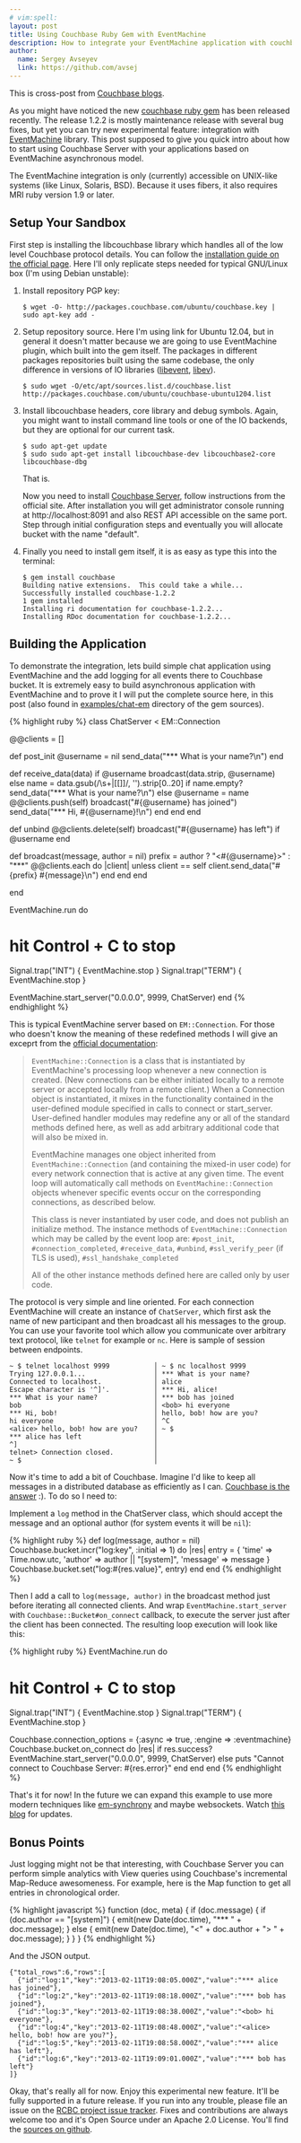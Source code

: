 ```yaml
---
# vim:spell:
layout: post
title: Using Couchbase Ruby Gem with EventMachine
description: How to integrate your EventMachine application with couchbase ruby gem
author:
  name: Sergey Avseyev
  link: https://github.com/avsej
---
```


This is cross-post from [Couchbase blogs][0].

As you might have noticed the new [couchbase ruby gem][1] has been
released recently. The release 1.2.2 is mostly maintenance release
with several bug fixes, but yet you can try new experimental feature:
integration with [EventMachine][2] library. This post supposed to give
you quick intro about how to start using Couchbase Server with your
applications based on EventMachine asynchronous model.

The EventMachine integration is only (currently) accessible on
UNIX-like systems (like Linux, Solaris, BSD). Because it uses fibers,
it also requires MRI ruby version 1.9 or later.

<!-- full start -->

## Setup Your Sandbox

First step is installing the libcouchbase library which handles all of
the low level Couchbase protocol details. You can follow the
[installation guide on the official page][3]. Here I'll only replicate
steps needed for typical GNU/Linux box (I'm using Debian unstable):

1. Install repository PGP key:

       $ wget -O- http://packages.couchbase.com/ubuntu/couchbase.key | sudo apt-key add -

2. Setup repository source. Here I'm using link for Ubuntu 12.04, but
   in general it doesn't matter because we are going to use
   EventMachine plugin, which built into the gem itself. The packages
   in different packages repositories built using the same codebase,
   the only difference in versions of IO libraries ([libevent][4],
   [libev][5]).

       $ sudo wget -O/etc/apt/sources.list.d/couchbase.list http://packages.couchbase.com/ubuntu/couchbase-ubuntu1204.list

3. Install libcouchbase headers, core library and debug symbols.
   Again, you might want to install command line tools or one of the
   IO backends, but they are optional for our current task.

       $ sudo apt-get update
       $ sudo sudo apt-get install libcouchbase-dev libcouchbase2-core libcouchbase-dbg

   That is.

   Now you need to install [Couchbase Server][6], follow
   instructions from the official site. After installation you will
   get administrator console running at http://localhost:8091 and also
   REST API accessible on the same port. Step through initial
   configuration steps and eventually you will allocate bucket with
   the name "default".

4. Finally you need to install gem itself, it is as easy as type this
   into the terminal:

       $ gem install couchbase
       Building native extensions.  This could take a while...
       Successfully installed couchbase-1.2.2
       1 gem installed
       Installing ri documentation for couchbase-1.2.2...
       Installing RDoc documentation for couchbase-1.2.2...

## Building the Application

To demonstrate the integration, lets build simple chat application
using EventMachine and the add logging for all events there to
Couchbase bucket. It is extremely easy to build asynchronous
application with EventMachine and to prove it I will put the complete
source here, in this post (also found in [examples/chat-em][7]
directory of the gem sources).

{% highlight ruby %}
class ChatServer < EM::Connection

  @@clients = []

  def post_init
    @username = nil
    send_data("*** What is your name?\n")
  end

  def receive_data(data)
    if @username
      broadcast(data.strip, @username)
    else
      name = data.gsub(/\s+|[\[\]]/, '').strip[0..20]
      if name.empty?
        send_data("*** What is your name?\n")
      else
        @username = name
        @@clients.push(self)
        broadcast("#{@username} has joined")
        send_data("*** Hi, #{@username}!\n")
      end
    end
  end

  def unbind
    @@clients.delete(self)
    broadcast("#{@username} has left") if @username
  end

  def broadcast(message, author = nil)
    prefix = author ? "<#{@username}>" : "***"
    @@clients.each do |client|
      unless client == self
        client.send_data("#{prefix} #{message}\n")
      end
    end
  end

end

EventMachine.run do
  # hit Control + C to stop
  Signal.trap("INT")  { EventMachine.stop }
  Signal.trap("TERM") { EventMachine.stop }

  EventMachine.start_server("0.0.0.0", 9999, ChatServer)
end
{% endhighlight %}

This is typical EventMachine server based on `EM::Connection`. For
those who doesn't know the meaning of these redefined methods I will
give an exceprt from the [official documentation][10]:

> `EventMachine::Connection` is a class that is instantiated by
> EventMachine's processing loop whenever a new connection is created.
> (New connections can be either initiated locally to a remote server
> or accepted locally from a remote client.) When a Connection object
> is instantiated, it mixes in the functionality contained in the
> user-defined module specified in calls to connect or start_server.
> User-defined handler modules may redefine any or all of the standard
> methods defined here, as well as add arbitrary additional code that
> will also be mixed in.
>
> EventMachine manages one object inherited from
> `EventMachine::Connection` (and containing the mixed-in user code) for
> every network connection that is active at any given time. The event
> loop will automatically call methods on `EventMachine::Connection`
> objects whenever specific events occur on the corresponding
> connections, as described below.
>
> This class is never instantiated by user code, and does not publish
> an initialize method. The instance methods of
> `EventMachine::Connection` which may be called by the event loop are:
> `#post_init`, `#connection_completed`, `#receive_data`, `#unbind`,
> `#ssl_verify_peer` (if TLS is used), `#ssl_handshake_completed`
>
> All of the other instance methods defined here are called only by
> user code.

The protocol is very simple and line oriented. For each connection
EventMachine will create an instance of `ChatServer`, which first ask
the name of new participant and then broadcast all his messages to the
group. You can use your favorite tool which allow you communicate over
arbitrary text protocol, like `telnet` for example or `nc`. Here is
sample of session between endpoints.

    ~ $ telnet localhost 9999           │ ~ $ nc localhost 9999
    Trying 127.0.0.1...                 │ *** What is your name?
    Connected to localhost.             │ alice
    Escape character is '^]'.           │ *** Hi, alice!
    *** What is your name?              │ *** bob has joined
    bob                                 │ <bob> hi everyone
    *** Hi, bob!                        │ hello, bob! how are you?
    hi everyone                         │ ^C
    <alice> hello, bob! how are you?    │ ~ $
    *** alice has left                  │
    ^]                                  │
    telnet> Connection closed.          │
    ~ $                                 │

Now it's time to add a bit of Couchbase. Imagine I'd like to keep all
messages in a distributed database as efficiently as I can. [Couchbase
is the answer][8] :). To do so I need to:

Implement a `log` method in the ChatServer class, which should accept
the message and an optional author (for system events it will be `nil`):


{% highlight ruby %}
def log(message, author = nil)
  Couchbase.bucket.incr("log:key", :initial => 1) do |res|
    entry = {
      'time' => Time.now.utc,
      'author' => author || "[system]",
      'message' => message
    }
    Couchbase.bucket.set("log:#{res.value}", entry)
  end
end
{% endhighlight %}

Then I add a call to `log(message, author)` in the broadcast method
just before iterating all connected clients. And wrap
`EventMachine.start_server` with `Couchbase::Bucket#on_connect`
callback, to execute the server just after the client has been
connected. The resulting loop execution will look like this:

{% highlight ruby %}
EventMachine.run do
  # hit Control + C to stop
  Signal.trap("INT")  { EventMachine.stop }
  Signal.trap("TERM") { EventMachine.stop }

  Couchbase.connection_options = {:async => true, :engine => :eventmachine}
  Couchbase.bucket.on_connect do |res|
    if res.success?
      EventMachine.start_server("0.0.0.0", 9999, ChatServer)
    else
      puts "Cannot connect to Couchbase Server: #{res.error}"
    end
  end
end
{% endhighlight %}

That's it for now! In the future we can expand this example to use
more modern techniques like [em-synchrony][9] and maybe websockets. Watch
[this blog][13] for updates.

## Bonus Points

Just logging might not be that interesting, with Couchbase Server you
can perform simple analytics with View queries using Couchbase's
incremental Map-Reduce awesomeness. For example, here is the Map
function to get all entries in chronological order.

{% highlight javascript %}
function (doc, meta) {
  if (doc.message) {
    if (doc.author == "[system]") {
      emit(new Date(doc.time), "*** " + doc.message);
    } else {
      emit(new Date(doc.time), "<" + doc.author + "> " + doc.message);
    }
  }
}
{% endhighlight %}

And the JSON output.

    {"total_rows":6,"rows":[
      {"id":"log:1","key":"2013-02-11T19:08:05.000Z","value":"*** alice has joined"},
      {"id":"log:2","key":"2013-02-11T19:08:18.000Z","value":"*** bob has joined"},
      {"id":"log:3","key":"2013-02-11T19:08:38.000Z","value":"<bob> hi everyone"},
      {"id":"log:4","key":"2013-02-11T19:08:48.000Z","value":"<alice> hello, bob! how are you?"},
      {"id":"log:5","key":"2013-02-11T19:08:58.000Z","value":"*** alice has left"},
      {"id":"log:6","key":"2013-02-11T19:09:01.000Z","value":"*** bob has left"}
    ]}


Okay, that's really all for now. Enjoy this experimental new feature.
It'll be fully supported in a future release. If you run into any
trouble, please file an issue on the [RCBC project issue tracker][11]. Fixes
and contributions are always welcome too and it's Open Source under an
Apache 2.0 License. You'll find the [sources on github][12].

<!-- full end -->

[0]: http://blog.couchbase.com/using-couchbase-ruby-gem-eventmachine
[1]: https://rubygems.org/gems/couchbase
[2]: https://rubygems.org/gems/eventmachine
[3]: http://www.couchbase.com/develop/c/current
[4]: http://libevent.org
[5]: http://software.schmorp.de/pkg/libev.html
[6]: http://www.couchbase.com/download
[7]: https://github.com/couchbase/couchbase-ruby-client/tree/master/examples/chat-em
[8]: http://www.couchbase.com/why-nosql/nosql-database
[9]: https://github.com/igrigorik/em-synchrony/
[10]: http://eventmachine.rubyforge.org/EventMachine/Connection.html
[11]: http://www.couchbase.com/issues
[12]: http://github.com/couchbase/couchbase-ruby-client/
[13]: http://blog.couchbase.com
